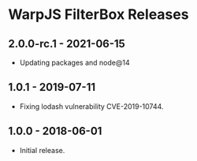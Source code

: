 # WarpJS FilterBox Releases

## 2.0.0-rc.1 - 2021-06-15

- Updating packages and node@14

## 1.0.1 - 2019-07-11

- Fixing lodash vulnerability CVE-2019-10744.

## 1.0.0 - 2018-06-01

- Initial release.
